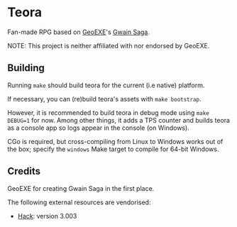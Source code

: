 # Teora

Fan-made RPG based on [GeoEXE]'s [Gwain Saga].

NOTE: This project is neither affiliated with nor endorsed by GeoEXE.

## Building

Running `make` should build teora for the current (i.e native) platform.

If necessary, you can (re)build teora's assets with `make bootstrap`.

However, it is recommended to build teora in debug mode using `make DEBUG=1` for now.
Among other things, it adds a TPS counter and builds teora as a console app so logs appear in the console (on Windows).

CGo is required, but cross-compiling from Linux to Windows works out of the box; specify the `windows` Make target to compile for 64-bit Windows.

## Credits

GeoEXE for creating Gwain Saga in the first place.

The following external resources are vendorised:

- [Hack]: version 3.003

[GeoEXE]: https://www.youtube.com/c/geoexeofficial
[Gwain Saga]: https://youtube.com/playlist?list=PLtVNv5LHqiUMkdxa0eFlpZJEKxhyBzzr1
[Hack]: https://github.com/source-foundry/Hack
